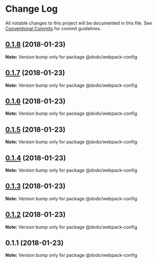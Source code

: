 # Change Log

All notable changes to this project will be documented in this file.
See [Conventional Commits](https://conventionalcommits.org) for commit guidelines.

<a name="0.1.8"></a>
## [0.1.8](/compare/@dodo/webpack-config@0.1.7...@dodo/webpack-config@0.1.8) (2018-01-23)




**Note:** Version bump only for package @dodo/webpack-config

<a name="0.1.7"></a>
## [0.1.7](/compare/@dodo/webpack-config@0.1.6...@dodo/webpack-config@0.1.7) (2018-01-23)




**Note:** Version bump only for package @dodo/webpack-config

<a name="0.1.6"></a>
## [0.1.6](/compare/@dodo/webpack-config@0.1.5...@dodo/webpack-config@0.1.6) (2018-01-23)




**Note:** Version bump only for package @dodo/webpack-config

<a name="0.1.5"></a>
## [0.1.5](/compare/@dodo/webpack-config@0.1.4...@dodo/webpack-config@0.1.5) (2018-01-23)




**Note:** Version bump only for package @dodo/webpack-config

<a name="0.1.4"></a>
## [0.1.4](/compare/@dodo/webpack-config@0.1.3...@dodo/webpack-config@0.1.4) (2018-01-23)




**Note:** Version bump only for package @dodo/webpack-config

<a name="0.1.3"></a>
## [0.1.3](/compare/@dodo/webpack-config@0.1.2...@dodo/webpack-config@0.1.3) (2018-01-23)




**Note:** Version bump only for package @dodo/webpack-config

<a name="0.1.2"></a>
## [0.1.2](/compare/@dodo/webpack-config@0.1.1...@dodo/webpack-config@0.1.2) (2018-01-23)




**Note:** Version bump only for package @dodo/webpack-config

<a name="0.1.1"></a>
## 0.1.1 (2018-01-23)




**Note:** Version bump only for package @dodo/webpack-config
